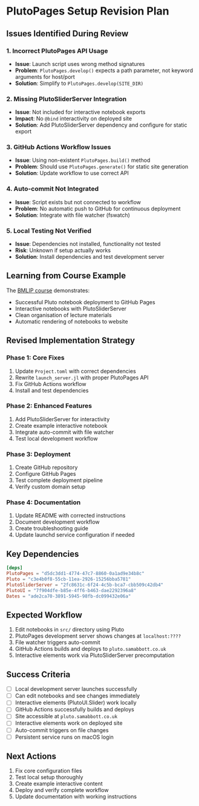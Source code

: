 # PlutoPages Setup Revision Plan

## Issues Identified During Review

### 1. Incorrect PlutoPages API Usage
- **Issue**: Launch script uses wrong method signatures
- **Problem**: `PlutoPages.develop()` expects a path parameter, not keyword arguments for host/port
- **Solution**: Simplify to `PlutoPages.develop(SITE_DIR)`

### 2. Missing PlutoSliderServer Integration
- **Issue**: Not included for interactive notebook exports
- **Impact**: No `@bind` interactivity on deployed site
- **Solution**: Add PlutoSliderServer dependency and configure for static export

### 3. GitHub Actions Workflow Issues
- **Issue**: Using non-existent `PlutoPages.build()` method
- **Problem**: Should use `PlutoPages.generate()` for static site generation
- **Solution**: Update workflow to use correct API

### 4. Auto-commit Not Integrated
- **Issue**: Script exists but not connected to workflow
- **Problem**: No automatic push to GitHub for continuous deployment
- **Solution**: Integrate with file watcher (fswatch)

### 5. Local Testing Not Verified
- **Issue**: Dependencies not installed, functionality not tested
- **Risk**: Unknown if setup actually works
- **Solution**: Install dependencies and test development server

## Learning from Course Example

The [BMLIP course](https://bmlip.github.io/course/) demonstrates:
- Successful Pluto notebook deployment to GitHub Pages
- Interactive notebooks with PlutoSliderServer
- Clean organisation of lecture materials
- Automatic rendering of notebooks to website

## Revised Implementation Strategy

### Phase 1: Core Fixes
1. Update `Project.toml` with correct dependencies
2. Rewrite `launch_server.jl` with proper PlutoPages API
3. Fix GitHub Actions workflow
4. Install and test dependencies

### Phase 2: Enhanced Features
1. Add PlutoSliderServer for interactivity
2. Create example interactive notebook
3. Integrate auto-commit with file watcher
4. Test local development workflow

### Phase 3: Deployment
1. Create GitHub repository 
2. Configure GitHub Pages
3. Test complete deployment pipeline
4. Verify custom domain setup

### Phase 4: Documentation
1. Update README with corrected instructions
2. Document development workflow
3. Create troubleshooting guide
4. Update launchd service configuration if needed

## Key Dependencies

```toml
[deps]
PlutoPages = "d5dc3dd1-4774-47c7-8860-0a1ad9e34b8c"
Pluto = "c3e4b0f8-55cb-11ea-2926-15256bba5781"
PlutoSliderServer = "2fc8631c-6f24-4c5b-bca7-cbb509c42db4"
PlutoUI = "7f904dfe-b85e-4ff6-b463-dae2292396a8"
Dates = "ade2ca70-3891-5945-98fb-dc099432e06a"
```

## Expected Workflow

1. Edit notebooks in `src/` directory using Pluto
2. PlutoPages development server shows changes at `localhost:????`
3. File watcher triggers auto-commit
4. GitHub Actions builds and deploys to `pluto.samabbott.co.uk`
5. Interactive elements work via PlutoSliderServer precomputation

## Success Criteria

- [ ] Local development server launches successfully
- [ ] Can edit notebooks and see changes immediately
- [ ] Interactive elements (PlutoUI.Slider) work locally
- [ ] GitHub Actions successfully builds and deploys
- [ ] Site accessible at `pluto.samabbott.co.uk`
- [ ] Interactive elements work on deployed site
- [ ] Auto-commit triggers on file changes
- [ ] Persistent service runs on macOS login

## Next Actions

1. Fix core configuration files
2. Test local setup thoroughly
3. Create example interactive content
4. Deploy and verify complete workflow
5. Update documentation with working instructions